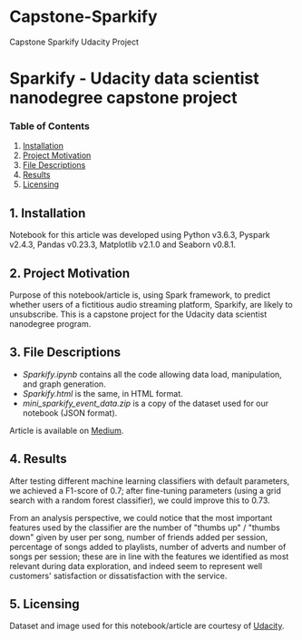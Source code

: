# Capstone-Sparkify
Capstone Sparkify Udacity Project

# Sparkify - Udacity data scientist nanodegree capstone project

### Table of Contents

1. [ Installation ](#installation)
2. [ Project Motivation ](#motivation)
3. [ File Descriptions ](#filedesc)
4. [ Results ](#results)
5. [ Licensing ](#licensing)

## 1. Installation <a name="installation"></a>
Notebook for this article was developed using Python v3.6.3, Pyspark v2.4.3, Pandas v0.23.3, Matplotlib v2.1.0 and Seaborn v0.8.1.

## 2. Project Motivation <a name="motivation"></a>
Purpose of this notebook/article is, using Spark framework, to predict whether users of a fictitious audio streaming platform, Sparkify, are likely to unsubscribe. This is a capstone project for the Udacity data scientist nanodegree program.

## 3. File Descriptions <a name="filedesc"></a>
* _Sparkify.ipynb_ contains all the code allowing data load, manipulation, and graph generation.
* _Sparkify.html_ is the same, in HTML format.
* _mini_sparkify_event_data.zip_ is a copy of the dataset used for our notebook (JSON format).

Article is available on [Medium](https://medium.com/@olivier.klein/sparkify-udacity-data-scientist-nanodegree-capstone-project-65e3181ea2b0?sk=8d8f3c4b066695ee12c27d0411584609).

## 4. Results <a name="results"></a>
After testing different machine learning classifiers with default parameters, we achieved a F1-score of 0.7; after fine-tuning parameters (using a grid search with a random forest classifier), we could improve this to 0.73.

From an analysis perspective, we could notice that the most important features used by the classifier are the number of "thumbs up" / "thumbs down" given by user per song, number of friends added per session, percentage of songs added to playlists, number of adverts and number of songs per session; these are in line with the features we identified as most relevant during data exploration, and indeed seem to represent well customers' satisfaction or dissatisfaction with the service.

## 5. Licensing <a name="licensing"></a>
Dataset and image used for this notebook/article are courtesy of [Udacity](https://www.udacity.com).

